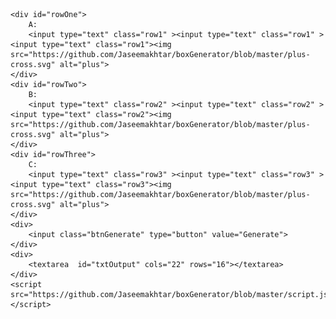 <html lang="en">
<head>
    <meta charset="UTF-8">
    <meta name="viewport" content="width=device-width, initial-scale=1.0">
    <meta http-equiv="X-UA-Compatible" content="ie=edge">
    <title>Box Generator</title>
    <link rel="stylesheet" href="https://github.com/Jaseemakhtar/boxGenerator/blob/master/style.css">
</head>
<body>

    <div id="rowOne">
        A: 
        <input type="text" class="row1" ><input type="text" class="row1" ><input type="text" class="row1"><img src="https://github.com/Jaseemakhtar/boxGenerator/blob/master/plus-cross.svg" alt="plus">
    </div>
    <div id="rowTwo">
        B: 
        <input type="text" class="row2" ><input type="text" class="row2" ><input type="text" class="row2"><img src="https://github.com/Jaseemakhtar/boxGenerator/blob/master/plus-cross.svg" alt="plus">
    </div>
    <div id="rowThree">
        C: 
        <input type="text" class="row3" ><input type="text" class="row3" ><input type="text" class="row3"><img src="https://github.com/Jaseemakhtar/boxGenerator/blob/master/plus-cross.svg" alt="plus">
    </div>
    <div>
        <input class="btnGenerate" type="button" value="Generate">
    </div>
    <div>
        <textarea  id="txtOutput" cols="22" rows="16"></textarea>
    </div>
    <script src="https://github.com/Jaseemakhtar/boxGenerator/blob/master/script.js"></script>

</body>
</html>
